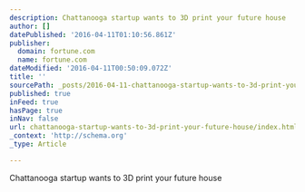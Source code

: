 ```yaml
---
description: Chattanooga startup wants to 3D print your future house
author: []
datePublished: '2016-04-11T01:10:56.861Z'
publisher:
  domain: fortune.com
  name: fortune.com
dateModified: '2016-04-11T00:50:09.072Z'
title: ''
sourcePath: _posts/2016-04-11-chattanooga-startup-wants-to-3d-print-your-future-house.md
published: true
inFeed: true
hasPage: true
inNav: false
url: chattanooga-startup-wants-to-3d-print-your-future-house/index.html
_context: 'http://schema.org'
_type: Article

---
```

Chattanooga startup wants to 3D print your future house